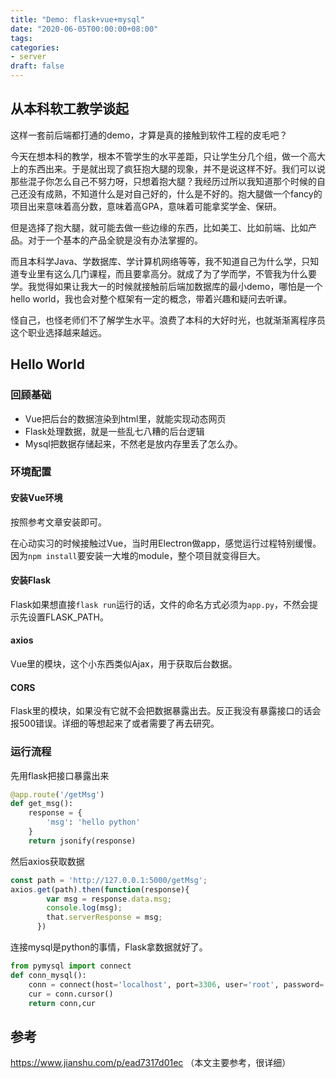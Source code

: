 ```yaml
---
title: "Demo: flask+vue+mysql"
date: "2020-06-05T00:00:00+08:00"
tags: 
categories:
- server 
draft: false
---
```


## 从本科软工教学谈起

这样一套前后端都打通的demo，才算是真的接触到软件工程的皮毛吧？

今天在想本科的教学，根本不管学生的水平差距，只让学生分几个组，做一个高大上的东西出来。于是就出现了疯狂抱大腿的现象，并不是说这样不好。我们可以说那些混子你怎么自己不努力呀，只想着抱大腿？我经历过所以我知道那个时候的自己还没有成熟，不知道什么是对自己好的，什么是不好的。抱大腿做一个fancy的项目出来意味着高分数，意味着高GPA，意味着可能拿奖学金、保研。

但是选择了抱大腿，就可能去做一些边缘的东西，比如美工、比如前端、比如产品。对于一个基本的产品全貌是没有办法掌握的。

而且本科学Java、学数据库、学计算机网络等等，我不知道自己为什么学，只知道专业里有这么几门课程，而且要拿高分。就成了为了学而学，不管我为什么要学。我觉得如果让我大一的时候就接触前后端加数据库的最小demo，哪怕是一个hello world，我也会对整个框架有一定的概念，带着兴趣和疑问去听课。

怪自己，也怪老师们不了解学生水平。浪费了本科的大好时光，也就渐渐离程序员这个职业选择越来越远。

## Hello World

### 回顾基础

- Vue把后台的数据渲染到html里，就能实现动态网页
- Flask处理数据，就是一些乱七八糟的后台逻辑
- Mysql把数据存储起来，不然老是放内存里丢了怎么办。

### 

### 环境配置

#### 安装Vue环境

按照参考文章安装即可。

在心动实习的时候接触过Vue，当时用Electron做app，感觉运行过程特别缓慢。因为`npm install`要安装一大堆的module，整个项目就变得巨大。

#### 安装Flask

Flask如果想直接`flask run`运行的话，文件的命名方式必须为`app.py`，不然会提示先设置FLASK_PATH。

#### axios

Vue里的模块，这个小东西类似Ajax，用于获取后台数据。

#### CORS

Flask里的模块，如果没有它就不会把数据暴露出去。反正我没有暴露接口的话会报500错误。详细的等想起来了或者需要了再去研究。

### 运行流程

先用flask把接口暴露出来

```python
@app.route('/getMsg')
def get_msg():
	response = {
		'msg': 'hello python'
	}
	return jsonify(response)
```

然后axios获取数据

```js
const path = 'http://127.0.0.1:5000/getMsg';
axios.get(path).then(function(response){
        var msg = response.data.msg;
        console.log(msg);
        that.serverResponse = msg;
      })
```

连接mysql是python的事情，Flask拿数据就好了。

```python
from pymysql import connect
def conn_mysql():
	conn = connect(host='localhost', port=3306, user='root', password='pwd', database='test')
	cur = conn.cursor()
	return conn,cur
```



## 参考

https://www.jianshu.com/p/ead7317d01ec （本文主要参考，很详细）

